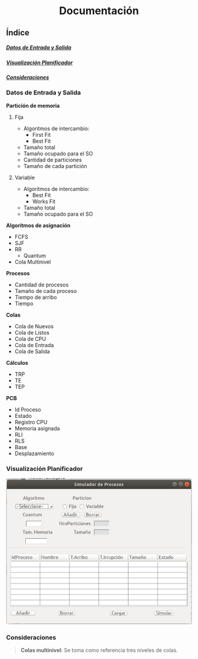 # <p align="center"> Documentación</p>

## __Índice__
##### [Datos de Entrada y Salida](#id1)
##### [Visualización Planificador](#id2)
##### [Consideraciones](#id3)

### Datos de Entrada y Salida<a name="id1"></a>

__Partición de memoria__
1. Fija
	* Algoritmos de intercambio:
		* First Fit
		* Best Fit
	* Tamaño total
	* Tamaño ocupado para el SO
	* Cantidad de particiones
	* Tamaño de cada partición

2. Variable
	* Algoritmos de intercambio:
		* Best Fit
		* Works Fit
	* Tamaño total
	* Tamaño ocupado para el SO

__Algoritmos de asignación__
* FCFS
* SJF
* RR
	* Quantum
* Cola Multinivel

__Procesos__
* Cantidad de procesos
* Tamaño de cada proceso
* Tiempo de arribo
* Tiempo 

__Colas__
* Cola de Nuevos
* Cola de Listos
* Cola de CPU
* Cola de Entrada
* Cola de Salida

__Cálculos__
* TRP
* TE
* TEP

__PCB__
* Id Proceso
* Estado
* Registro CPU
* Memoria asignada
* RLI
* RLS
* Base
* Desplazamiento

### Visualización Planificador<a name="id2"></a>

![alt text](https://github.com/cristianalexs96/SO-C1G2/blob/master/Documentacion/img1.jpeg "Pantalla entrada de Datos")

### Consideraciones<a name="id3"></a>

> __Colas multinivel__: Se toma como referencia tres niveles de colas.